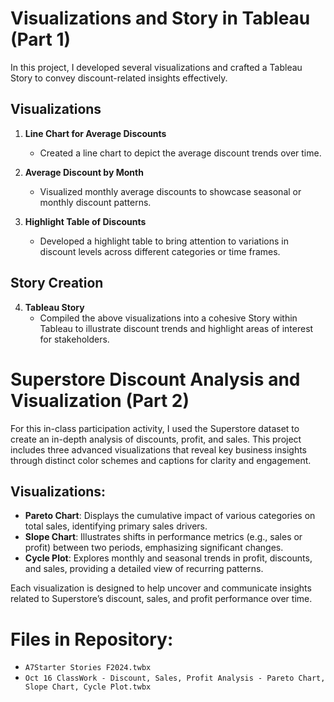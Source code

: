 # Visualizations and Story in Tableau (Part 1)

In this project, I developed several visualizations and crafted a Tableau Story to convey discount-related insights effectively.

## Visualizations

1. **Line Chart for Average Discounts**  
   - Created a line chart to depict the average discount trends over time.

2. **Average Discount by Month**  
   - Visualized monthly average discounts to showcase seasonal or monthly discount patterns.

3. **Highlight Table of Discounts**  
   - Developed a highlight table to bring attention to variations in discount levels across different categories or time frames.

## Story Creation

4. **Tableau Story**  
   - Compiled the above visualizations into a cohesive Story within Tableau to illustrate discount trends and highlight areas of interest for stakeholders.


# Superstore Discount Analysis and Visualization (Part 2)

For this in-class participation activity, I used the Superstore dataset to create an in-depth analysis of discounts, profit, and sales. This project includes three advanced visualizations that reveal key business insights through distinct color schemes and captions for clarity and engagement.

## Visualizations:
- **Pareto Chart**: Displays the cumulative impact of various categories on total sales, identifying primary sales drivers.
- **Slope Chart**: Illustrates shifts in performance metrics (e.g., sales or profit) between two periods, emphasizing significant changes.
- **Cycle Plot**: Explores monthly and seasonal trends in profit, discounts, and sales, providing a detailed view of recurring patterns.

Each visualization is designed to help uncover and communicate insights related to Superstore’s discount, sales, and profit performance over time.

# Files in Repository:
- `A7Starter Stories F2024.twbx`
- `Oct 16 ClassWork - Discount, Sales, Profit Analysis - Pareto Chart, Slope Chart, Cycle Plot.twbx`
